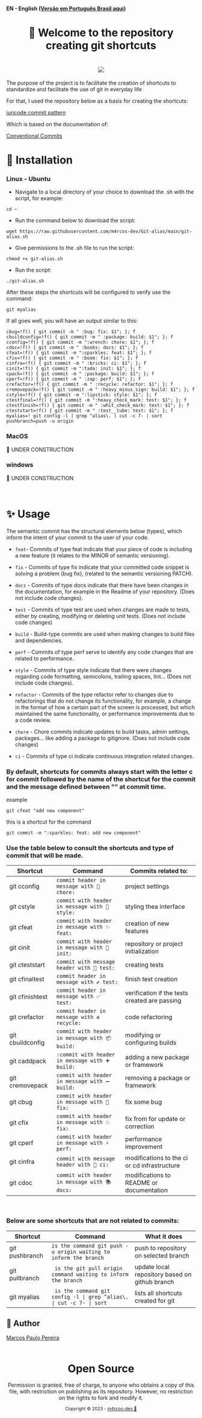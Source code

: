#### EN - English [(Versão em Português Brasil aqui)](https://github.com/m4rcos-dev/Git-alias/blob/main/README_pt-br.md)

<h1 align="center">🎉 Welcome to the repository creating git shortcuts </h1>

<h1 align="center">
   <img src="https://github.com/m4rcos-dev/FullStack-vehicle-catalog/assets/104791582/5001a8ce-1737-47b3-98aa-9933375e1a3a">
</h1>

<p>The purpose of the project is to facilitate the creation of shortcuts to standardize and facilitate the use of git in everyday life</p>
<p>For that, I used the repository below as a basis for creating the shortcuts:</p>

[iuricode commit pattern](https://github.com/iuricode/commit-patterns)

<p>Which is based on the documentation of:</p>

[Conventional Commits](https://www.conventionalcommits.org/en/v1.0.0/)

# 🔨 Installation

### Linux - Ubuntu

- Navigate to a local directory of your choice to download the .sh with the script, for example:

```
cd ~
```

- Run the command below to download the script:

```
wget https://raw.githubusercontent.com/m4rcos-dev/Git-alias/main/git-alias.sh
```

- Give permissions to the .sh file to run the script:

```
chmod +x git-alias.sh
```

- Run the script:

```
./git-alias.sh
```

After these steps the shortcuts will be configured to verify use the command:

```
git myalias
```

If all goes well, you will have an output similar to this:

```caddpack=!f() { git commit -m " :heavy_plus_sign: build: $1"; }; f
cbug=!f() { git commit -m " :bug: fix: $1"; }; f
cbuildconfig=!f() { git commit -m " :package: build: $1"; }; f
cconfig=!f() { git commit -m ":wrench: chore: $1"; }; f
cdoc=!f() { git commit -m " :books: docs: $1"; }; f
cfeat=!f() { git commit -m ":sparkles: feat: $1"; }; f
cfix=!f() { git commit -m " :boom: fix: $1"; }; f
cinfra=!f() { git commit -m " :bricks: ci: $1"; }; f
cinit=!f() { git commit -m ":tada: init: $1"; }; f
cpack=!f() { git commit -m " :package: build: $1"; }; f
cperf=!f() { git commit -m " :zap: perf: $1"; }; f
crefactor=!f() { git commit -m " :recycle: refactor: $1"; }; f
cremovepack=!f() { git commit -m " :heavy_minus_sign: build: $1"; }; f
cstyle=!f() { git commit -m ":lipstick: style: $1"; }; f
ctestfinal=!f() { git commit -m ":heavy_check_mark: test: $1"; }; f
ctestfinish=!f() { git commit -m " :whit_check_mark: test: $1"; }; f
cteststart=!f() { git commit -m " :test__tube: test: $1"; }; f
myalias=! git config -l | grep ^alias\. | cut -c 7- | sort
pushbranch=push -u origin
```

### MacOS

🚧 UNDER CONSTRUCTION

### windows

🚧 UNDER CONSTRUCTION

<br>

# ✨ Usage

The semantic commit has the structural elements below (types), which inform the intent of your commit to the user of your code.

- `feat`- Commits of type feat indicate that your piece of code is including a new feature (it relates to the MINOR of semantic versioning).

- `fix` - Commits of type fix indicate that your committed code snippet is solving a problem (bug fix), (related to the semantic versioning PATCH).

- `docs` - Commits of type docs indicate that there have been changes in the documentation, for example in the Readme of your repository. (Does not include code changes).

- `test` - Commits of type test are used when changes are made to tests, either by creating, modifying or deleting unit tests. (Does not include code changes)

- `build` - Build-type commits are used when making changes to build files and dependencies.

- `perf` - Commits of type perf serve to identify any code changes that are related to performance.

- `style` - Commits of type style indicate that there were changes regarding code formatting, semicolons, trailing spaces, lint... (Does not include code changes).

- `refactor` - Commits of the type refactor refer to changes due to refactorings that do not change its functionality, for example, a change in the format of how a certain part of the screen is processed, but which maintained the same functionality, or performance improvements due to a code review.

- `chore` - Chore commits indicate updates to build tasks, admin settings, packages... like adding a package to gitignore. (Does not include code changes)

- `ci` - Commits of type ci indicate continuous integration related changes.

### By default, shortcuts for commits always start with the letter c for commit followed by the name of the shortcut for the commit and the message defined between "" at commit time.

example

```
git cfeat "add new component"
```

this is a shortcut for the command

```
git commit -m ":sparkles: feat: add new component"
```

### Use the table below to consult the shortcuts and type of commit that will be made.

<table>
   <thead>
     <tr>
       <th>Shortcut</th>
       <th>Command</th>
       <th>Commits related to:</th>
     </tr>
   </thead>
  <tbody>
     <tr>
       <td>git cconfig</td>
       <td><code>commit header in message with 🔧 chore: </code></td>
       <td>project settings</td>
     </tr>
     <tr>
       <td>git cstyle</td>
       <td><code>commit with header in message with 💄 style:</code></td>
       <td> styling thea interface</td>
     </tr>
     <tr>
       <td>git cfeat</td>
       <td><code>commit with header in message with ✨ feat: </code></td>
       <td>creation of new features</td>
     </tr>
     <tr>
       <td>git cinit</td>
       <td><code>commit with header in message with 🎉 init: </code></td>
       <td>repository or project initialization</td>
     </tr>
     <tr>
       <td>git cteststart</td>
       <td><code>commit with message header with 🧪 test:</code></td>
       <td>creating tests</td>
     </tr>
     <tr>
       <td>git cfinaltest</td>
       <td><code>commit header in message with ✔️ test:</code></td>
       <td>finish test creation</td>
     </tr>
     <tr>
       <td>git cfinishtest</td>
       <td><code>commit header in message with ✅ test: </code></td>
       <td>verification if the tests created are passing</td>
     </tr>
     <tr>
       <td>git crefactor</td>
       <td><code>commit header in message with ♻️ recycle: </code></td>
       <td>code refactoring</td>
     </tr>
     <tr>
       <td>git cbuildconfig</td>
       <td><code>commit with header in message with 📦 build:</code></td>
       <td>modifying or configuring builds</td>
     </tr>
     <tr>
       <td>git caddpack</td>
       <td><code>:commit with header in message with ➕ build:</code></td>
       <td>adding a new package or framework</td>
     </tr>
     <tr>
       <td>git cremovepack</td>
       <td><code>commit with header in message with ➖ build:</code></td>
       <td>removing a package or framework</td>
     </tr>
     <tr>
       <td>git cbug</td>
       <td><code>commit with header in message with 🐛 fix:</code></td>
       <td>fix some bug</td>
     </tr>
     <tr>
       <td>git cfix</td>
       <td><code>commit with header in message with 💥 fix: </code></td>
       <td>fix from for update or correction</td>
     </tr>
     <tr>
       <td>git cperf</td>
       <td><code>commit with header in message with ⚡ perf: </code></td>
       <td>performance improvement</td>
     </tr>
     <tr>
       <td>git cinfra</td>
       <td><code>commit with message header with 🧱 ci:</code></td>
       <td>modifications to the ci or cd infrastructure</td>
     </tr>
     <tr>
       <td>git cdoc</td>
       <td><code>commit with header in message with 📚 docs: </code></td>
       <td>modifications to README or documentation</td>
     </tr>
   </tbody>
</table>

<br>

### Below are some shortcuts that are not related to commits:

<table>
   <thead>
     <tr>
       <th>Shortcut</th>
       <th>Command</th>
       <th>What it does</th>
     </tr>
   </thead>
  <tbody>
     <tr>
       <td>git pushbranch</td>
       <td><code>is the command git push -u origin waiting to inform the branch</code></td>
       <td>push to repository on selected branch</td>
     </tr>
     <tr>
       <td>git pullbranch</td>
       <td><code> is the git pull origin command waiting to inform the branch </code></td>
       <td>update local repository based on github branch</td>
     </tr>
     <tr>
       <td>git myalias</td>
       <td><code> is the command git config -l | grep ^alias\. | cut -c 7- | sort </code></td>
       <td>lists all shortcuts created for git</td>
     </tr>
   </tbody>
</table>

## 🧔 Author

<div class="badge-base LI-profile-badge" data-locale="en_US" data-size="medium" data-theme="dark" data-type="VERTICAL" data-vanity="dev-marcospaulo " data-version="v1"><a class="badge-base__link LI-simple-link" href="https://br.linkedin.com/in/dev-marcospaulo?trk=profile-badge">Marcos Paulo Pereira</a></div>

<div align="center">
   <br/>
     <div>
       <h1>Open Source</h1>
           <p>
       Permission is granted, free of charge, to anyone who obtains a copy of this file, with restriction on publishing as its repository. However, no restriction on the rights to fork and modify it.
     </p>
       <sub>Copyright © 2023 - <a href="https://github.com/m4rcos-dev">m4rcos-dev 💖</sub></a>
     </div>
     <br/>
</div>
